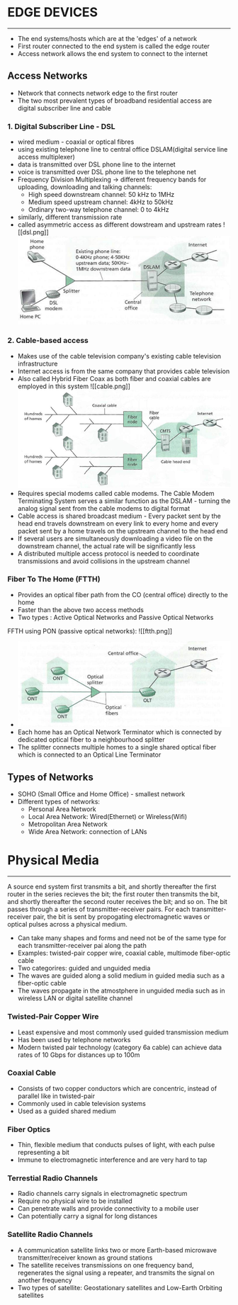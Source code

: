 # EDGE DEVICES
--- 
- The end systems/hosts which are at the 'edges' of a network 
- First router connected to the end system is called the edge router
- Access network allows the end system to connect to the internet

## Access Networks
- Network that connects network edge to the first router
- The two most prevalent types of broadband residential access are digital subscriber line and cable

### 1. Digital Subscriber Line - DSL
- wired medium - coaxial or optical fibres
- using existing telephone line to central office DSLAM(digital service line access multiplexer)
- data is transmitted over DSL phone line to the internet
- voice is transmitted over  DSL phone line to the telephone net
- Frequency Division Multiplexing -> different frequency bands for uploading, downloading and talking channels:
	- High speed downstream channel: 50 kHz to 1MHz
	- Medium speed upstream channel: 4kHz to 50kHz
	- Ordinary two-way telephone channel: 0 to 4kHz
- similarly, different transmission rate
- called asymmetric access as different dowstream and upstream rates
![[dsl.png]]
![dsl.png](https://github.com/Shogunkayo/PES_Notes/blob/main/Computer%20Networks/Images/dsl.png)

### 2. Cable-based access
- Makes use of the cable television company's existing cable television infrastructure
- Internet access is from the same company that provides cable television
- Also called Hybrid Fiber Coax as both fiber and coaxial cables are employed in this system 
![[cable.png]]
![cable.png](https://github.com/Shogunkayo/PES_Notes/blob/main/Computer%20Networks/Images/cable.png)
- Requires special modems called cable modems. The Cable Modem Terminating System serves a similar function as the DSLAM - turning the analog signal sent from the cable modems to digital format
- Cable access is shared broadcast medium - Every packet sent by the head end travels downstream on every link to every home and every packet sent by a home travels on the upstream channel to the head end
- If several users are simultaneously downloading a video file on the downstream channel, the actual rate will be significantly less
- A distributed multiple access protocol is needed to coordinate transmissions and avoid collisions in the upstream channel

### Fiber To The Home (FTTH)
- Provides an optical fiber path from the CO (central office) directly to the home
- Faster than the above two access methods
- Two types : Active Optical Networks and Passive Optical Networks

FFTH using PON (passive optical networks): 
![[ftth.png]]
- ![ftth.png](https://github.com/Shogunkayo/PES_Notes/blob/main/Computer%20Networks/Images/ftth.png)
- Each home has an Optical Network Terminator which is connected by dedicated optical fiber to a neighbourhood splitter
- The splitter connects multiple homes to a single shared optical fiber which is connected to an Optical Line Terminator

## Types of Networks
- SOHO (Small Office and Home Office) - smallest network
- Different types of networks:
	- Personal Area Network
	- Local Area Network: Wired(Ethernet) or Wireless(Wifi)
	- Metropolitan Area Network
	- Wide Area Network: connection of LANs

# Physical Media
---- 
A source end system first transmits a bit, and shortly thereafter the first router in the series recieves the bit; the first router then transmits the bit, and shortly thereafter the second router receives the bit; and so on. The bit passes through a series of transmitter-receiver pairs. For each transmitter-receiver pair, the bit is sent by propogating electromagnetic waves or optical pulses across a physical medium.
- Can take many shapes and forms and need not be of the same type for each transmitter-receiver pai along the path
- Examples: twisted-pair copper wire, coaxial cable, multimode fiber-optic cable
- Two categorires: guided and unguided media
- The waves are guided along a solid medium in guided media such as a fiber-optic cable
- The waves propagate in the atmostphere in unguided media such as in wireless LAN or digital satellite channel

### Twisted-Pair Copper Wire
- Least expensive and most commonly used guided transmission medium
- Has been used by telephone networks
- Modern twisted pair technology (category 6a cable) can achieve data rates of 10 Gbps for distances up to 100m

### Coaxial Cable
- Consists of two copper conductors which are concentric, instead of parallel like in twisted-pair
- Commonly used in cable television systems
- Used as a guided shared medium

### Fiber Optics
- Thin, flexible medium that conducts pulses of light, with each pulse representing a bit
- Immune to electromagnetic interference and are very hard to tap

### Terrestial Radio Channels
- Radio channels carry signals in electromagnetic spectrum
- Require no physical wire to be installed
- Can penetrate walls and provide connectivity to a mobile user
- Can potentially carry a signal for long distances

### Satellite Radio Channels
- A communication satellite links two or more Earth-based microwave transmitter/receiver known as ground stations
- The satellite receives transmissions on one frequency band, regenerates the signal using a repeater, and transmits the signal on another frequency
- Two types of satellite: Geostationary satellites and Low-Earth Orbiting satellites
